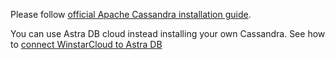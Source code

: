 Please follow [official Apache Cassandra installation guide](https://cassandra.apache.org/doc/latest/cassandra/installing/installing.html#install-as-rpm-package).

You can use Astra DB cloud instead installing your own Cassandra.
See how to [connect WinstarCloud to Astra DB](/docs/user-guide/install/pe/cassandra-cloud-astra-db/)

